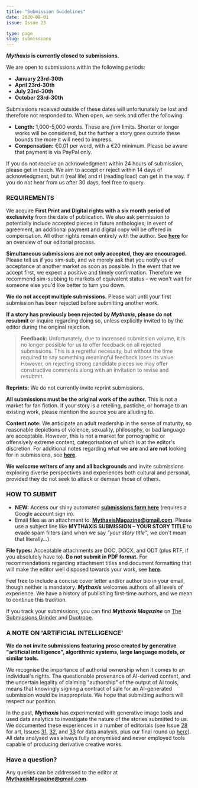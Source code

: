 ```yaml
---
title: "Submission Guidelines"
date: 2020-08-01
issue: Issue 23

type: page
slug: submissions
---
```


***Mythaxis* is currently closed to submissions.**

We are open to submissions within the following periods:

- **January 23rd-30th**
- **April 23rd-30th**
- **July 23rd-30th**
- **October 23rd-30th**

Submissions received outside of these dates will unfortunately be lost and therefore not responded to. When open, we seek and offer the following:

- **Length:** 1,000-5,000 words. These are *firm* limits. Shorter or longer works will be considered, but the further a story goes outside these bounds the more it will need to impress.
- **Compensation:** €0.01 per word, with a €20 minimum. Please be aware that payment is via PayPal only. 

If you do not receive an acknowledgment within 24 hours of submission, please get in touch. We aim to accept or reject within 14 days of acknowledgment, but rl (real life) and rl (reading load) can get in the way. If you do not hear from us after 30 days, feel free to query.

### REQUIREMENTS

We acquire **First Print and Digital rights with a six month period of exclusivity** from the date of publication. We also ask permission to potentially include accepted pieces in future anthologies; in event of agreement, an additional payment and digital copy will be offered in compensation. All other rights remain entirely with the author. See **[here](./editorial-policy.html)** for an overview of our editorial process.

**Simultaneous submissions are not only accepted, they are encouraged.** Please tell us if you sim-sub, and we merely ask that you notify us of acceptance at another market as soon as possible. In the event that we accept first, we expect a positive and timely confirmation. Therefore we recommend sim-subbing to markets of equivalent status – we won't wait for someone else you'd like better to turn you down.

**We do not accept multiple submissions.** Please wait until your first submission has been rejected before submitting another work.

**If a story has previously been rejected by *Mythaxis*, please do not resubmit** or inquire regarding doing so, unless explicitly invited to by the editor during the original rejection.

> **Feedback:** Unfortunately, due to increased submission volume, it is no longer possible for us to offer feedback on all rejected submissions. This is a regretful necessity, but without the time required to say something meaningful feedback loses its value. However, on rejecting strong candidate pieces we may offer constructive comments along with an invitation to revise and resubmit.

**Reprints:** We do not currently invite reprint submissions.

**All submissions must be the original work of the author.** This is not a market for fan fiction. If your story is a retelling, pastiche, or homage to an existing work, please mention the source you are alluding to.

**Content note:** We anticipate an adult readership in the sense of maturity, so reasonable depictions of violence, sexuality, philosophy, or bad language are acceptable. However, this is not a market for pornographic or offensively extreme content, categorisation of which is at the editor's discretion. For additional notes regarding what we **are** and **are not** looking for in submissions, see **[here](./editorial-policy.html)**.

**We welcome writers of any and all backgrounds** and invite submissions exploring diverse perspectives and experiences both cultural and personal, provided they do not seek to attack or demean those of others.

### HOW TO SUBMIT

* **NEW:** Access our shiny automated [**submissions form here**](https://forms.gle/mCL4MQFbWTWLDzS18) (requires a Google account sign in).
* Email files as an attachment to: **MythaxisMagazine@gmail.com**. Please use a subject line like **MYTHAXIS SUBMISSION – YOUR STORY TITLE** to evade spam filters (and when we say *"your story title"*, we don't mean that literally…).

**File types:** Acceptable attachments are DOC, DOCX, and ODT (plus RTF, if you absolutely have to). **Do not submit in PDF format.** For recommendations regarding attachment titles and document formatting that will make the editor well disposed towards your work, see **[here](./editorial-policy.html)**.

Feel free to include a concise cover letter and/or author bio in your email, though neither is mandatory. ***Mythaxis*** welcomes authors of all levels of experience. We have a history of publishing first-time authors, and we mean to continue this tradition.

If you track your submissions, you can find ***Mythaxis Magazine*** on [The Submissions Grinder](https://thegrinder.diabolicalplots.com/Market?id=10939#) and [Duotrope](https://duotrope.com/listing/10263/mythaxis-magazine).

### A NOTE ON 'ARTIFICIAL INTELLIGENCE'

**We do not invite submissions featuring prose created by generative "artificial intelligence", algorithmic systems, large language models, or similar tools.** 

We recognise the importance of authorial ownership when it comes to an individual's rights. The questionable provenance of AI-derived content, and the uncertain legality of claiming "authorship" of the output of AI tools, means that knowingly signing a contract of sale for an AI-generated submission would be inappropriate. We hope that submitting authors will respect our position.

In the past, ***Mythaxis*** has experimented with generative image tools and used data analytics to investigate the nature of the stories submitted to us. We documented these experiences in a number of editorials (see Issue [28](https://mythaxis.co.uk/issue-28/editorial.html) for art, Issues [31](https://mythaxis.co.uk/issue-31/editorial.html), [32](https://mythaxis.co.uk/issue-32/editorial.html), and [33](https://mythaxis.co.uk/issue-32/editorial.html) for data analysis, plus our final round up [here](https://mythaxis.co.uk/issue-34/artificial-artificial-intelligence.html)). All data analysed was always fully anonymised and never employed tools capable of producing derivative creative works.

### Have a question?

Any queries can be addressed to the editor at **MythaxisMagazine@gmail.com**.
